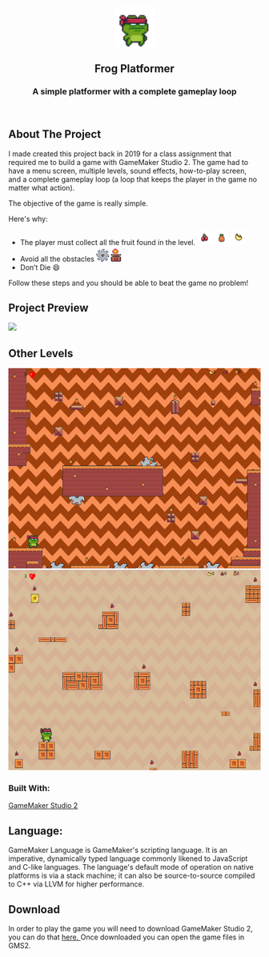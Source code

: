 



<!-- PROJECT LOGO -->
<br />
<div align="center">
  <a href="https://github.com/othneildrew/Best-README-Template">
    <img src="README-Images/07f35d65-7f0f-430c-928d-d9fb32f3a4cf copy.png" alt="Logo" width="80" height="80">
  </a>

  <h2 align="center">Frog Platformer</h2>

  <p align="center">
   <h3> A simple platformer with a complete gameplay loop    </h3> 
    <br />
 
    
  </p>
</div>



<!-- ABOUT THE PROJECT -->
## About The Project

I made created this project back in 2019 for a class assignment that required me to build a game with GameMaker Studio 2. The game had to have a menu screen, multiple levels, sound effects, how-to-play screen, and a complete gameplay loop (a loop that keeps the player in the game no matter what action).

The objective of the game is really simple.

Here's why:
* The player must collect all the fruit found in the level. <img src="README-Images/08d45683-0436-4ab7-b8df-6e3f9d8f3062 copy.png" alt="Fruit" width="30" height="30"> <img src="README-Images/4e204825-3e30-4a53-bb95-da59a8141e6a copy.png" alt="Fruit" width="30" height="30"> <img src="README-Images/5fe9be5c-cccf-45a5-96c1-ded8da673650 copy.png" alt="Fruit" width="30" height="30">
* Avoid all the obstacles    <img src="README-Images/5e93930f-594f-43f9-9766-52c047a40d49 copy.png" alt="Fruit" width="25" height="25">    <img src="README-Images/867b8557-bf1c-4758-ad53-ae89accdccbb copy.png" alt="Fruit" width="20" height="30"> 
* Don’t Die :smile:

Follow these steps and you should be able to beat the game no problem!

## Project Preview

![](README-Images/gamePlay.gif)

<h2>Other Levels</h2>

 <div align="center" >
 <img src="README-Images/gameScreenShot.png" alt="Fruit" width="600" height="400"> <img src="README-Images/gameScreenShot2.png" alt="Fruit" width="600" height="400"> 

</div> 

### Built With:

<a href = "https://www.yoyogames.com/en/gamemaker" > GameMaker Studio 2 </a>

## Language: 

GameMaker Language is GameMaker's scripting language. It is an imperative, dynamically typed language commonly likened to JavaScript and C-like languages. The language's default mode of operation on native platforms is via a stack machine; it can also be source-to-source compiled to C++ via LLVM for higher performance.

## Download

In order to play the game you will need to download GameMaker Studio 2, you can do that <a href = "https://www.yoyogames.com/en/get" > here. </a> Once downloaded you can open the game files in GMS2. 
